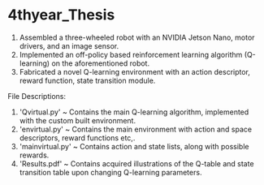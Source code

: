 # 4thyear_Thesis

1. Assembled a three-wheeled robot with an NVIDIA Jetson Nano, motor drivers, and an image sensor.
2. Implemented an off-policy based reinforcement learning algorithm (Q-learning) on the aforementioned robot. 
3. Fabricated a novel Q-learning environment with an action descriptor, reward function, state transition module. 

File Descriptions: 

1. 'Qvirtual.py' ~ Contains the main Q-learning algorithm, implemented with the custom built environment.
2. 'envirtual.py' ~ Contains the main environment with action and space descriptors, reward functions etc,.
3. 'mainvirtual.py' ~ Contains action and state lists, along with possible rewards. 
4. 'Results.pdf' ~ Contains acquired illustrations of the Q-table and state transition table upon changing Q-learning parameters. 
